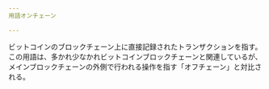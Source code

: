```yaml
---
用語オンチェーン

---
```

ビットコインのブロックチェーン上に直接記録されたトランザクションを指す。この用語は、多かれ少なかれビットコインブロックチェーンと関連しているが、メインブロックチェーンの外側で行われる操作を指す「オフチェーン」と対比される。